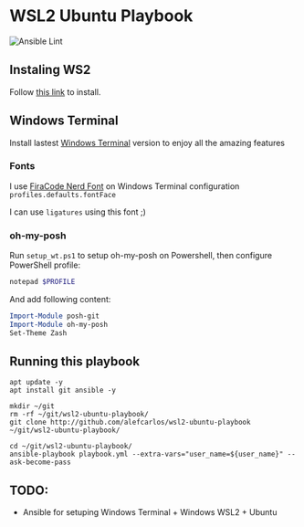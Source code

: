 # WSL2 Ubuntu Playbook

![Ansible Lint](https://github.com/alefcarlos/wsl2-ubuntu-playbook/workflows/Ansible%20Lint/badge.svg)

## Instaling WS2

Follow [this link](https://docs.microsoft.com/en-us/windows/wsl/install-win10#update-to-wsl-2) to install.

## Windows Terminal

Install lastest [Windows Terminal](https://github.com/microsoft/terminal) version to enjoy all the amazing features

### Fonts

I use [FiraCode Nerd Font](https://github.com/ryanoasis/nerd-fonts/blob/master/patched-fonts/FiraCode/Regular/complete/Fura%20Code%20Regular%20Nerd%20Font%20Complete.ttf) on  Windows Terminal configuration `profiles.defaults.fontFace`

I can use `ligatures` using this font ;)

### oh-my-posh

Run `setup_wt.ps1` to setup oh-my-posh on Powershell, then configure PowerShell profile:

```powershell
notepad $PROFILE
```

And add following content:
```powershell
Import-Module posh-git
Import-Module oh-my-posh
Set-Theme Zash
```

## Running this playbook

```
apt update -y
apt install git ansible -y

mkdir ~/git
rm -rf ~/git/wsl2-ubuntu-playbook/
git clone http://github.com/alefcarlos/wsl2-ubuntu-playbook ~/git/wsl2-ubuntu-playbook/

cd ~/git/wsl2-ubuntu-playbook/
ansible-playbook playbook.yml --extra-vars="user_name=${user_name}" --ask-become-pass
```

## TODO:

- Ansible for setuping Windows Terminal + Windows WSL2 + Ubuntu
